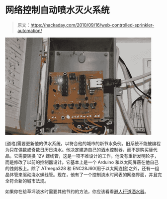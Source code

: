 # 网络控制自动喷水灭火系统

> 原文：<https://hackaday.com/2010/09/16/web-controlled-sprinkler-automation/>

![](img/1304ca5ec0d5d357c96906e1026a7e2f.png "sprinkler-controller-replacement")

[道格]需要更新他的供水系统，以符合他的城市的新节水条例。旧系统不能被编程为只在偶数或奇数日历日浇水。他决定建造自己的洒水控制器，而不是购买替代品。它需要转换 12V 螺线管，这是一项不难设计的工作。他没有重新发明轮子，而是修改了以前的控制器设计。它基本上是一个 Arduino 和以太网屏蔽在他自己的蚀刻板上。除了 ATmega328 和 ENC28J60(用于以太网连接)之外，还有一组晶体管来驱动浇水螺线管。现在，他有了一个控制浇水时间表的网络界面，并且完全符合新的城市法规。

如果你在给草坪浇水时需要其他节约的方法，你应该看看[避人行道洒水器](http://hackaday.com/2009/09/04/variable-range-sprinkler/)。